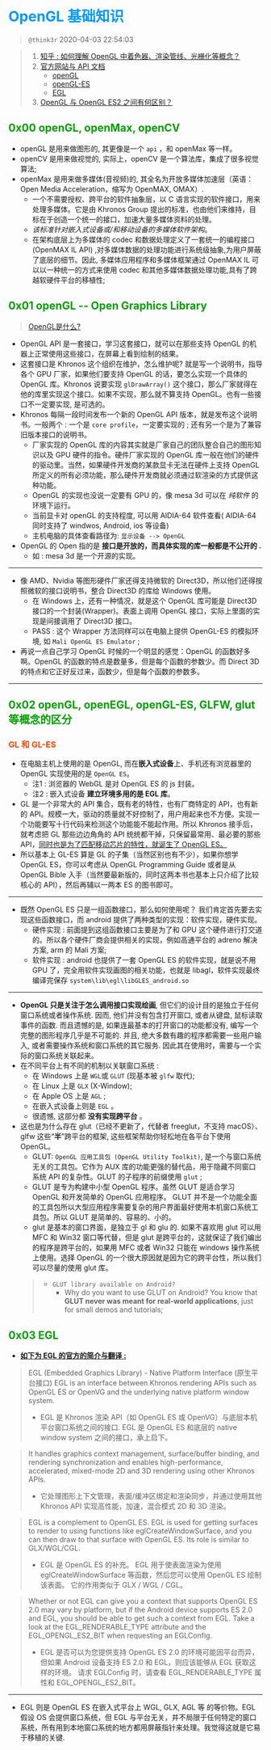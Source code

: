 # <font color=#0099ff> **OpenGL 基础知识** </font>

> `@think3r` 2020-04-03 22:54:03

> 1. [知乎 :  如何理解 OpenGL 中着色器、渲染管线、光栅化等概念？](https://www.zhihu.com/question/29163054/answer/296309838)  
> 2. [官方网站与 API 文档](https://www.khronos.org/)
>    - [openGL](https://www.khronos.org/opengl)
>    - [openGL-ES](https://www.khronos.org/OpenGL-ES)
>    - [EGL](https://www.khronos.org/egl)
> 3. [OpenGL 与 OpenGL ES2 之间有何区别？](https://www.zhihu.com/question/25078532)

## <font color=#009A000> 0x00 openGL, openMax, openCV </font>

- openGL 是用来做图形的, 其更像是一个 `api` ，和 openMax 等一样。
- openCV 是用来做视觉的, 实际上，openCV 是一个算法库，集成了很多视觉算法; 
- openMax 是用来做多媒体(音视频)的, 其全名为开放多媒体加速层（英语：Open Media Acceleration，缩写为 OpenMAX, OMAX）. 
  - 一个不需要授权、跨平台的软件抽象层，以 C 语言实现的软件接口，用来处理多媒体。它是由 Khronos Group 提出的标准，也由他们来维持，目标在于创造一个统一的接口，加速大量多媒体资料的处理。
  - *该标准针对嵌入式设备或/和移动设备的多媒体软件架构*。
  - 在架构底层上为多媒体的 codec 和数据处理定义了一套统一的编程接口 (OpenMAX IL API) ,对多媒体数据的处理功能进行系统级抽象,为用户屏蔽了底层的细节。因此, 多媒体应用程序和多媒体框架通过 OpenMAX IL 可以以一种统一的方式来使用 codec 和其他多媒体数据处理功能,具有了跨越软硬件平台的移植性;

## <font color=#009A000> 0x01 openGL -- Open Graphics Library </font>

> [OpenGL是什么?](https://www.zhihu.com/question/51867884)
- OpenGL API 是一套接口，学习这套接口，就可以在那些支持 OpenGL 的机器上正常使用这些接口，在屏幕上看到绘制的结果。
- 这套接口是 Khronos 这个组织在维护，怎么维护呢? 就是写一个说明书，指导各个 GPU 厂家，如果他们要支持 OpenGL 的话，要怎么实现一个具体的 OpenGL 库。Khronos 说要实现 `glDrawArray()` 这个接口，那么厂家就得在他的库里实现这个接口。如果不实现，那么就不算支持 OpenGL。也有一些接口不一定要实现, 是可选的。
- Khronos 每隔一段时间发布一个新的 OpenGL API 版本，就是发布这个说明书。一般两个 : 一个是 `core profile`，一定要实现的 ; 还有另一个是为了兼容旧版本接口的说明书。
  - 厂家实现的 OpenGL 库的内容其实就是厂家自己的团队整合自己的图形知识以及 GPU 硬件的指令。硬件厂家实现的 OpenGL 库一般在他们的硬件的驱动里。当然，如果硬件开发商的某款显卡无法在硬件上支持 OpenGL 所定义的所有必须功能，那么硬件开发商就必须通过软渲染的方式提供这种功能。
  - OpenGL 的实现也没说一定要有 GPU 的，像 mesa 3d 可以在 *纯软件* 的环境下运行。
  - 当前显卡对 openGL 的支持程度, 可以用 AIDIA-64 软件查看( AIDIA-64 同时支持了 windwos, Android, ios 等设备)
  - 主机电脑的具体查看路径为: `显示设备 --> OpenGL`
- OpenGL 的 Open 指的是 **接口是开放的，而具体实现的库一般都是不公开的 .**
  - 如 : mesa 3d 是一个开源的实现。

---

- 像 AMD、Nvidia 等图形硬件厂家还得支持微软的 Direct3D，所以他们还得按照微软的接口说明书，整合 Direct3D 的库给 Windows 使用。
  - 在 Windows 上，还有一种情况，就是这个 OpenGL 库可能是 Direct3D 接口的一个封装(Wrapper)。表面上调用 OpenGL 接口，实际上里面的实现是间接调用了 Direct3D 接口。
  - PASS : 这个 Wrapper 方法同样可以在电脑上提供 OpenGL-ES 的模拟环境, 如 `Mali OpenGL ES Emulator` ;
- 再说一点自己学习 OpenGL 时候的一个明显的感觉：OpenGL 的函数好多啊。OpenGL 的函数的特点是数量多，但是每个函数的参数少。而 Direct 3D 的特点和它正好反过来，函数少，但是每个函数的参数多。

---

## <font color=#009A000> 0x02 openGL, openEGL, openGL-ES, GLFW, glut 等概念的区分 </font>


### <font color=#FF4500> GL 和 GL-ES </font>

- 在电脑主机上使用的是 OpenGL, 而在**嵌入式设备**上、手机还有浏览器里的 OpenGL 实现使用的是 `OpenGL ES`。
  - 注1 : 浏览器的 WebGL 是对 OpenGL ES 的 js 封装。
  - 注2 : 嵌入式设备 **建立环境多用的是 EGL 库**。
- GL 是一个非常大的 API 集合，既有老的特性，也有厂商特定的 API，也有新的 API。规模一大，驱动的质量就不好控制了，用户用起来也不方便。实现一个功能要写十行代码来检测这个功能能不能起作用。所以 Khronos 接手后， 就考虑把 GL 那些边边角角的 API 统统都干掉，只保留最常用、最必要的那些 API，<u>同时也是为了匹配移动芯片的特性，就诞生了 OpenGL ES。</u>
- 所以基本上 GL-ES 算是 GL 的子集（当然区别也有不少），如果你想学 OpenGL ES，你可以考虑从 OpenGL Programming Guide 或者是从 OpenGL Bible 入手（当然要最新版的，同时这两本书也基本上只介绍了比较核心的 API），然后再辅以一两本 ES 的图书即可。

---

- 既然 OpenGL ES 只是一组函数接口，那么如何使用呢？ 我们肯定首先要去实现这些函数接口，而 android 提供了两种类型的实现：软件实现，硬件实现。
  - 硬件实现 : 前面提到这组函数接口主要是为了和 GPU 这个硬件进行打交道的。所以各个硬件厂商会提供相关的实现，例如高通平台的 adreno 解决方案, arm 的 Mali 方案;
  - 软件实现 : android 也提供了一套 OpenGL ES 的软件实现，就是说不用 GPU 了，完全用软件实现画图的相关功能，也就是 libagl，软件实现最终编译完保存   `system\lib\egl\libGLES_android.so`

---

- **OpenGL 只是关注于怎么调用接口实现绘画**, 但它们的设计目的是独立于任何窗口系统或者操作系统. 因而, 他们并没有包含打开窗口, 或者从键盘, 鼠标读取事件的函数. 而且遗憾的是, 如果连最基本的打开窗口的功能都没有, 编写一个完整的图形程序几乎是不可能的. 并且, 绝大多数有趣的程序都需要一些用户输入, 或者需要操作系统和窗口系统的其它服务. 因此其在使用时，需要与一个实际的窗口系统关联起来。
- 在不同平台上有不同的机制以关联窗口系统 :
  - 在 Windows 上是 `WGL`或 `GLUT` (现基本被 `glfw` 取代);
  - 在 Linux 上是 `GLX` (X-Window);
  - 在 Apple OS 上是 `AGL` ;
  - 在嵌入式设备上则是 `EGL` 。
  - 很遗憾, 这部分都 **没有实现跨平台** 。
- 这也是为什么存在 glut（已经不更新了，代替者 freeglut，不支持 macOS）、glfw 这些“**半**”跨平台的框架, 这些框架帮助你轻松地在各平台下使用 OpenGL。
  - GLUT: `OpenGL 应用工具包 (OpenGL Utility Toolkit)`, 是一个与窗口系统无关的工具包。它作为 AUX 库的功能更强的替代品，用于隐藏不同窗口系统 API 的复杂性。GLUT 的子程序的前缀使用 `glut` ;
  - GLUT 是专为构建中小型 OpenGL 程序。虽然 GLUT 是适合学习 OpenGL 和开发简单的 OpenGL 应用程序。 GLUT 并不是一个功能全面的工具包所以大型应用程序需要复杂的用户界面最好使用本机窗口系统工具包。所以 GLUT 是简单的、容易的、小的。
  - glut 是基本的窗口界面，是独立于 gl 和 glu 的. 如果不喜欢用 glut 可以用 MFC 和 Win32 窗口等代替，但是 glut 是跨平台的，这就保证了我们编出的程序是跨平台的，如果用 MFC 或者 Win32 只能在 windows 操作系统上使用。选择 OpenGL 的一个很大原因就是因为它的跨平台性，所以我们可以尽量的使用 glut 库。
  > - `GLUT library available on Android?`
   >   - Why do you want to use GLUT on Android? You know that **GLUT never was meant for real-world applications**, just for small demos and tutorials;


## <font color=#009A000> 0x03 EGL </font>

- <u>**如下为 EGL 的官方的简介与翻译 :**</u>

> EGL (Embedded Graphics Library) - Native Platform Interface  (原生平台接口)
> EGL is an interface between Khronos rendering APIs  such as OpenGL ES or OpenVG and the underlying native platform window system.
> - EGL 是 Khronos 渲染 API（如 OpenGL ES 或 OpenVG）与底层本机平台窗口系统之间的接口. EGL 是 OpenGL ES 和底层的 native window system 之间的接口，承上启下。

> It handles graphics context management, surface/buffer binding, and rendering synchronization and enables high-performance, accelerated, mixed-mode 2D and 3D rendering using other Khronos APIs.
> - 它处理图形上下文管理，表面/缓冲区绑定和渲染同步，并通过使用其他 Khronos API 实现高性能，加速，混合模式 2D 和 3D 渲染。

> EGL is a complement to OpenGL ES. EGL is used for getting surfaces to render to using functions like eglCreateWindowSurface, and you can then draw to that surface with OpenGL ES. Its role is similar to GLX/WGL/CGL.
> - EGL 是 OpenGL ES 的补充。 EGL 用于使表面渲染为使用 eglCreateWindowSurface 等函数，然后您可以使用 OpenGL ES 绘制该表面。 它的作用类似于 GLX / WGL / CGL。

> Whether or not EGL can give you a context that supports OpenGL ES 2.0 may vary by platform, but if the Android device supports ES 2.0 and EGL, you should be able to get such a context from EGL. Take a look at the EGL_RENDERABLE_TYPE attribute and the EGL_OPENGL_ES2_BIT when requesting an EGLConfig.
> - EGL 是否可以为您提供支持 OpenGL ES 2.0 的环境可能因平台而异，但如果 Android 设备支持 ES 2.0 和 EGL，则应该能够从 EGL 获取这样的环境。 请求 EGLConfig 时，请查看 EGL_RENDERABLE_TYPE 属性和 EGL_OPENGL_ES2_BIT。

---

- EGL 则是 OpenGL ES 在嵌入式平台上 WGL, GLX, AGL 等 的等价物。EGL 假设 OS 会提供窗口系统，但 EGL 与平台无关，并不局限于任何特定的窗口系统，所有用到本地窗口系统的地方都用屏蔽指针来处理。我觉得这就是它易于移植的关键. 
